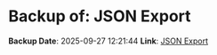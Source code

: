 # Backup of: JSON Export

**Backup Date**: 2025-09-27 12:21:44
**Link**: [JSON Export](https://przemienniki.eu/eksport-danych/json/)
